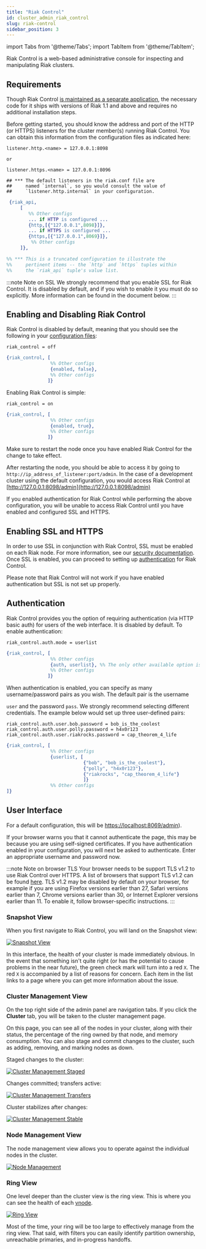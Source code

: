 ```yaml
---
title: "Riak Control"
id: cluster_admin_riak_control
slug: riak-control
sidebar_position: 3
---
```


import Tabs from '@theme/Tabs';
import TabItem from '@theme/TabItem';

[config reference]: ../../configuring/reference.md

Riak Control is a web-based administrative console for inspecting and
manipulating Riak clusters.

## Requirements

Though Riak Control [is maintained as a separate application](https://github.com/basho/riak_control), the necessary code for it ships with versions of Riak 1.1 and above and requires no additional installation steps.

Before getting started, you should know the address and port of the HTTP (or
HTTPS) listeners for the cluster member(s) running Riak Control.  You can obtain
this information from the configuration files as indicated here:

<Tabs>

<TabItem label="riak.conf" value="riak.conf" default>

```riakconf
listener.http.<name> = 127.0.0.1:8098

or

listener.https.<name> = 127.0.0.1:8096

## *** The default listeners in the riak.conf file are
##     named `internal`, so you would consult the value of
##     `listener.http.internal` in your configuration.
```

</TabItem>

<TabItem label="app.config" value="app.config">

```erlang
 {riak_api,
     [
        %% Other configs
        ... if HTTP is configured ...
        {http,[{"127.0.0.1",8098}]},
        ... if HTTPS is configured ...
        {https,[{"127.0.0.1",8069}]},
         %% Other configs
     ]},

%% *** This is a truncated configuration to illustrate the
%%     pertinent items -- the `http` and `https` tuples within
%%     the `riak_api` tuple's value list.
```

</TabItem>

</Tabs>

:::note Note on SSL
We strongly recommend that you enable SSL for Riak Control. It is disabled by
default, and if you wish to enable it you must do so explicitly. More
information can be found in the document below.
:::

## Enabling and Disabling Riak Control

Riak Control is disabled by default, meaning that you should see the
following in your [configuration files][config reference]:

<Tabs>

<TabItem label="riak.conf" value="riak.conf" default>

```riakconf
riak_control = off
```

</TabItem>

<TabItem label="app.config" value="app.config">

```erlang
{riak_control, [
                %% Other configs
                {enabled, false},
                %% Other configs
               ]}
```

</TabItem>

</Tabs>

Enabling Riak Control is simple:

<Tabs>

<TabItem label="riak.conf" value="riak.conf" default>

```riakconf
riak_control = on
```

</TabItem>

<TabItem label="app.config" value="app.config">

```erlang
{riak_control, [
                %% Other configs
                {enabled, true},
                %% Other configs
               ]}
```

</TabItem>

</Tabs>

Make sure to restart the node once you have enabled Riak Control for the
change to take effect.

After restarting the node, you should be able to access it by going
to `http://ip_address_of_listener:port/admin`. In the case of a development
cluster using the default configuration, you would access Riak Control at
[http://127.0.0.1:8098/admin](http://127.0.0.1:8098/admin)

If you enabled authentication for Riak Control while performing the above
configuration, you will be unable to access Riak Control until you have enabled
and configured SSL and HTTPS.

## Enabling SSL and HTTPS

In order to use SSL in conjunction with Riak Control, SSL must be
enabled on each Riak node. For more information, see our [security documentation](../../using/security/basics.md#enabling-ssl). Once SSL is enabled, you can proceed to setting up [authentication](#authentication) for Riak Control.

Please note that Riak Control will not work if you have enabled
authentication but SSL is not set up properly.

## Authentication

Riak Control provides you the option of requiring authentication (via
HTTP basic auth) for users of the web interface. It is disabled by
default. To enable authentication:

<Tabs>

<TabItem label="riak.conf" value="riak.conf" default>

```riakconf
riak_control.auth.mode = userlist
```

</TabItem>

<TabItem label="app.config" value="app.config">

```erlang
{riak_control, [
                %% Other configs
                {auth, userlist}, %% The only other available option is "none"
                %% Other configs
               ]}
```

</TabItem>

</Tabs>

When authentication is enabled, you can specify as many
username/password pairs as you wish. The default pair is the username

`user` and the password `pass`. We strongly recommend selecting
different credentials. The example below would set up three user-defined
pairs:

<Tabs>

<TabItem label="riak.conf" value="riak.conf" default>

```riakconf
riak_control.auth.user.bob.password = bob_is_the_coolest
riak_control.auth.user.polly.password = h4x0r123
riak_control.auth.user.riakrocks.password = cap_theorem_4_life
```

</TabItem>

<TabItem label="app.config" value="app.config">

```erlang
{riak_control, [
                %% Other configs
                {userlist, [
                            {"bob", "bob_is_the_coolest"},
                            {"polly", "h4x0r123"},
                            {"riakrocks", "cap_theorem_4_life"}
                            ]}
                %% Other configs
]}
```

</TabItem>

</Tabs>

## User Interface

For a default configuration, this will be [https://localhost:8069/admin](https://localhost:8069/admin)).

If your browser warns you that it cannot authenticate the page, this may
be because you are using self-signed certificates. If you have
authentication enabled in your configuration, you will next be asked to
authenticate. Enter an appropriate username and password now.

:::note Note on browser TLS
Your browser needs to be support TLS v1.2 to use Riak Control over HTTPS. A
list of browsers that support TLS v1.2 can be found
[here](https://en.wikipedia.org/wiki/Transport_Layer_Security#Web_browsers).
TLS v1.2 may be disabled by default on your browser, for example if you are
using Firefox versions earlier than 27, Safari versions earlier than 7, Chrome
versions earlier than 30, or Internet Explorer versions earlier than 11.  To
enable it, follow browser-specific instructions.
:::

### Snapshot View

When you first navigate to Riak Control, you will land on the Snapshot
view:

[ ![Snapshot View](/images/control_current_snapshot.png) ](/images/control_current_ring.png)

In this interface, the health of your cluster is made immediately
obvious. In the event that something isn't quite right (or has the
potential to cause problems in the near future), the green check mark
will turn into a red `X`. The red `X` is accompanied by a list of
reasons for concern. Each item in the list links to a page where you can
get more information about the issue.

### Cluster Management View

On the top right side of the admin panel are navigation tabs. If you
click the **Cluster** tab, you will be taken to the cluster management
page.

On this page, you can see all of the nodes in your cluster, along with
their status, the percentage of the ring owned by that node, and memory
consumption. You can also stage and commit changes to the cluster, such
as adding, removing, and marking nodes as down.

Staged changes to the cluster:

[ ![Cluster Management Staged](/images/control_cluster_management_staged.png) ](/images/control_current_ring.png)

Changes committed; transfers active:

[ ![Cluster Management Transfers](/images/control_cluster_management_transfers.png) ](/images/control_current_ring.png)

Cluster stabilizes after changes:

[ ![Cluster Management Stable](/images/control_cluster_management_stable.png) ](/images/control_current_ring.png)

### Node Management View

The node management view allows you to operate against the individual
nodes in the cluster.

[ ![Node Management](/images/control_node_management.png) ](/images/control_current_ring.png)

### Ring View

One level deeper than the cluster view is the ring view. This is where you can
see the health of each [vnode](../../learn/glossary.md#vnode).

[ ![Ring View](/images/control_current_ring.png) ](/images/control_current_ring.png)

Most of the time, your ring will be too large to effectively manage from
the ring view. That said, with filters you can easily identify partition
ownership, unreachable primaries, and in-progress handoffs.
